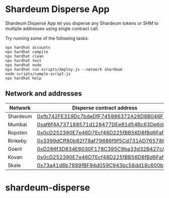 # Shardeum Disperse App

Shardeum Disperse App let you disperse any Shardeum tokens or SHM to multiple addresses using single contract call.


Try running some of the following tasks:

```shell
npx hardhat accounts
npx hardhat compile
npx hardhat clean
npx hardhat test
npx hardhat node
npx hardhat run scripts/deploy.js --network shardeum
node scripts/sample-script.js
npx hardhat help
```

## Network and addresses

| Network | Disperse contract address                                                                                                                                          |
| ------- | ------------------------------------------------------------------------------------------------------------------------------------------------------------------ |
| Shardeum  | [0xfb742FE319Dc7bdeDfF745986372A26D6B046F25](https://explorer.liberty10.shardeum.org/account/0xfb742FE319Dc7bdeDfF745986372A26D6B046F25)   
| Mumbai  | [0xaf6f4A737188571d128477DEe81d54Bc63De6d80](https://mumbai.polygonscan.com/address/0xaf6f4A737188571d128477DEe81d54Bc63De6d80)                                    |
| Ropsten | [0x0cD252390E7e46D7Ecf48D225fBB56D8fBd6Faf1](https://ropsten.etherscan.io/address/0x0cD252390E7e46D7Ecf48D225fBB56D8fBd6Faf1)                                      |
| Rinkeby | [0x3399dCff80b82f78af79686f9f5Cd731AD765786](https://rinkeby.etherscan.io/address/0x3399dCff80b82f78af79686f9f5Cd731AD765786)                                      |
| Goerli  | [0xD286f3D834E6030F178C395C9ba33d32B427cAD3](https://goerli.etherscan.io/address/0xD286f3D834E6030F178C395C9ba33d32B427cAD3)                                       |
| Kovan   | [0x0cD252390E7e46D7Ecf48D225fBB56D8fBd6Faf1](https://kovan.etherscan.io/address/0x0cD252390E7e46D7Ecf48D225fBB56D8fBd6Faf1)                                        |
| Skale   | [0x73a41d6b7889fBF94d059C943bc58dd18c600bfa](http://faint-acubens.explorer.dappnet.skalenodes.com/address/0x73a41d6b7889fBF94d059C943bc58dd18c600bfa/transactions) |
# shardeum-disperse
